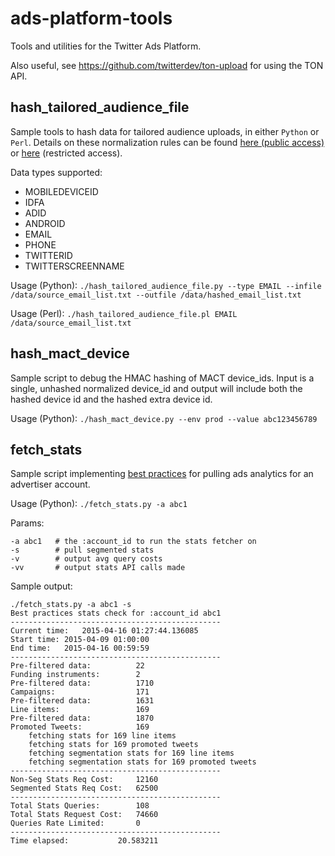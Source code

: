 # ads-platform-tools

Tools and utilities for the Twitter Ads Platform. 

Also useful, see https://github.com/twitterdev/ton-upload for using the TON API.

## hash_tailored_audience_file

Sample tools to hash data for tailored audience uploads, in either `Python` or `Perl`. Details on these normalization rules can be found [here (public access)](https://support.twitter.com/articles/20172017-tailored-audiences) or [here](https://dev.twitter.com/ads/audiences/file-data) (restricted access).

Data types supported:
 - MOBILEDEVICEID
 - IDFA
 - ADID
 - ANDROID
 - EMAIL
 - PHONE
 - TWITTERID
 - TWITTERSCREENNAME


Usage (Python):
`./hash_tailored_audience_file.py --type EMAIL --infile /data/source_email_list.txt --outfile /data/hashed_email_list.txt`

Usage (Perl):
`./hash_tailored_audience_file.pl EMAIL /data/source_email_list.txt`

## hash_mact_device

Sample script to debug the HMAC hashing of MACT device_ids. Input is a single, unhashed normalized device_id and output will include both the hashed device id and the hashed extra device id.

Usage (Python):
`./hash_mact_device.py --env prod --value abc123456789`

## fetch_stats

Sample script implementing [best practices](https://dev.twitter.com/ads/campaigns/analytics-best-practices) for pulling ads analytics for an advertiser account.

Usage (Python):
`./fetch_stats.py -a abc1`

Params:

```
-a abc1   # the :account_id to run the stats fetcher on
-s        # pull segmented stats
-v        # output avg query costs
-vv       # output stats API calls made
```

Sample output:

```
./fetch_stats.py -a abc1 -s
Best practices stats check for :account_id abc1
-----------------------------------------------
Current time:   2015-04-16 01:27:44.136085
Start time: 2015-04-09 01:00:00
End time:   2015-04-16 00:59:59
-----------------------------------------------
Pre-filtered data:          22
Funding instruments:        2
Pre-filtered data:          1710
Campaigns:                  171
Pre-filtered data:          1631
Line items:                 169
Pre-filtered data:          1870
Promoted Tweets:            169
    fetching stats for 169 line items
    fetching stats for 169 promoted tweets
    fetching segmentation stats for 169 line items
    fetching segmentation stats for 169 promoted tweets
-----------------------------------------------
Non-Seg Stats Req Cost:     12160
Segmented Stats Req Cost:   62500
-----------------------------------------------
Total Stats Queries:        108
Total Stats Request Cost:   74660
Queries Rate Limited:       0
-----------------------------------------------
Time elapsed:           20.583211
```
